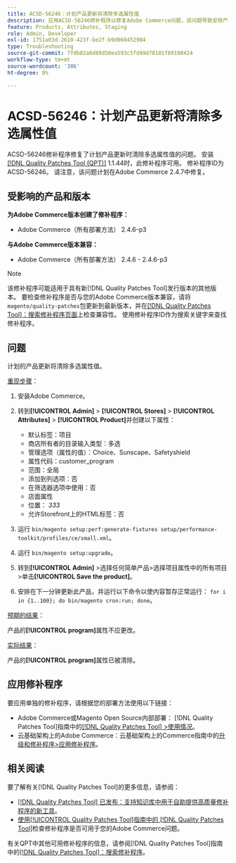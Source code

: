 ```yaml
---
title: ACSD-56246：计划产品更新将清除多选属性值
description: 应用ACSD-56246修补程序以修复Adobe Commerce问题，该问题导致安排产品更新时清除多选属性值。
feature: Products, Attributes, Staging
role: Admin, Developer
exl-id: 1751a03d-2610-423f-be2f-b9d060452904
type: Troubleshooting
source-git-commit: 7fdb02a6d89d50ea593c5fd99d78101f89198424
workflow-type: tm+mt
source-wordcount: '386'
ht-degree: 0%

---
```


# ACSD-56246：计划产品更新将清除多选属性值

ACSD-56246修补程序修复了计划产品更新时清除多选属性值的问题。 安装[[!DNL Quality Patches Tool (QPT)]](https://experienceleague.adobe.com/zh-hans/docs/commerce-operations/tools/quality-patches-tool/quality-patches-tool-to-self-serve-quality-patches) 1.1.44时，此修补程序可用。 修补程序ID为ACSD-56246。 请注意，该问题计划在Adobe Commerce 2.4.7中修复。

## 受影响的产品和版本

**为Adobe Commerce版本创建了修补程序：**

* Adobe Commerce（所有部署方法） 2.4.6-p3

**与Adobe Commerce版本兼容：**

* Adobe Commerce（所有部署方法） 2.4.6 - 2.4.6-p3

>[!NOTE]
>
>该修补程序可能适用于具有新[!DNL Quality Patches Tool]发行版本的其他版本。 要检查修补程序是否与您的Adobe Commerce版本兼容，请将`magento/quality-patches`包更新到最新版本，并在[[!DNL Quality Patches Tool]：搜索修补程序页面](https://experienceleague.adobe.com/tools/commerce-quality-patches/index.html?lang=zh-Hans)上检查兼容性。 使用修补程序ID作为搜索关键字来查找修补程序。

## 问题

计划的产品更新将清除多选属性值。

<u>重现步骤</u>：

1. 安装Adobe Commerce。
1. 转到&#x200B;**[!UICONTROL Admin]** > **[!UICONTROL Stores]** > **[!UICONTROL Attributes]** > **[!UICONTROL Product]**&#x200B;并创建以下属性：

   * 默认标签：项目
   * 商店所有者的目录输入类型：多选
   * 管理选项（属性的值）：Choice、Sunscape、Safetyshield
   * 属性代码：customer_program
   * 范围：全局
   * 添加到列选项：否
   * 在筛选器选项中使用：否
   * 店面属性
   * 位置： *333*
   * 允许Storefront上的HTML标签：否

1. 运行
   `bin/magento setup:perf:generate-fixtures setup/performance-toolkit/profiles/ce/small.xml`。
1. 运行
   `bin/magento setup:upgrade`。
1. 转到&#x200B;**[!UICONTROL Admin]** >选择任何简单产品>选择项目属性中的所有项目>单击&#x200B;**[!UICONTROL Save the product]**。
1. 安排在下一分钟更新此产品，并运行以下命令以使内容暂存正常运行：
   `for i in {1..100}; do bin/magento cron:run; done`。

<u>预期的结果</u>：

产品的&#x200B;**[!UICONTROL program]**&#x200B;属性不应更改。

<u>实际结果</u>：

产品的&#x200B;**[!UICONTROL program]**&#x200B;属性已被清除。

## 应用修补程序

要应用单独的修补程序，请根据您的部署方法使用以下链接：

* Adobe Commerce或Magento Open Source内部部署： [!DNL Quality Patches Tool]指南中的[[!DNL Quality Patches Tool] >使用情况](/help/tools/quality-patches-tool/usage.md)。
* 云基础架构上的Adobe Commerce：云基础架构上的Commerce指南中的[升级和修补程序>应用修补程序](https://experienceleague.adobe.com/docs/commerce-cloud-service/user-guide/develop/upgrade/apply-patches.html?lang=zh-Hans)。

## 相关阅读

要了解有关[!DNL Quality Patches Tool]的更多信息，请参阅：

* [[!DNL Quality Patches Tool] 已发布：支持知识库中用于自助提供高质量修补程序的新工具](https://experienceleague.adobe.com/zh-hans/docs/commerce-operations/tools/quality-patches-tool/quality-patches-tool-to-self-serve-quality-patches)。
* [使用[!UICONTROL Quality Patches Tool]指南中的 [!DNL Quality Patches Tool]](/help/tools/quality-patches-tool/patches-available-in-qpt/check-patch-for-magento-issue-with-magento-quality-patches.md)检查修补程序是否可用于您的Adobe Commerce问题。


有关QPT中其他可用修补程序的信息，请参阅[!DNL Quality Patches Tool]指南中的[[!DNL Quality Patches Tool]：搜索修补程序](https://experienceleague.adobe.com/tools/commerce-quality-patches/index.html?lang=zh-Hans)。
